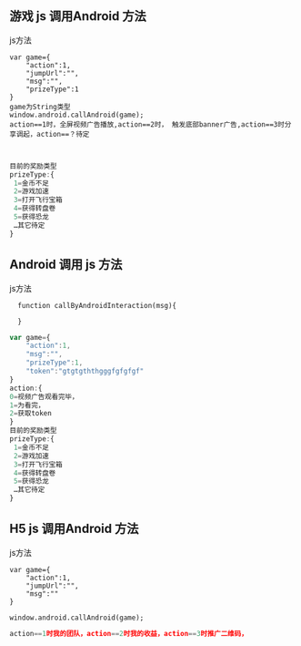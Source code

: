 ## 游戏 js 调用Android 方法

js方法
```
var game={
    "action":1,
    "jumpUrl":"",
    "msg":"",
    "prizeType":1
}
game为String类型
window.android.callAndroid(game);
action==1时，全屏视频广告播放,action==2时， 触发底部banner广告,action==3时分享调起，action==？待定
```
```js


目前的奖励类型
prizeType:{ 
 1=金币不足
 2=游戏加速
 3=打开飞行宝箱
 4=获得转盘卷
 5=获得恐龙
 …其它待定
}

```

## Android 调用 js  方法

js方法
```
  function callByAndroidInteraction(msg){
    
  }
```
```js
var game={
    "action":1,
    "msg":"",
    "prizeType":1,
    "token":"gtgtgththgggfgfgfgf"
}
action:{
0=视频广告观看完毕，
1=为看完，
2=获取token
}
目前的奖励类型
prizeType:{ 
 1=金币不足
 2=游戏加速
 3=打开飞行宝箱
 4=获得转盘卷
 5=获得恐龙
 …其它待定
}

```




## H5 js 调用Android 方法

js方法
```
var game={
    "action":1,
    "jumpUrl":"",
    "msg":""
}

window.android.callAndroid(game);
```
```js
action==1时我的团队，action==2时我的收益，action==3时推广二维码，

```
